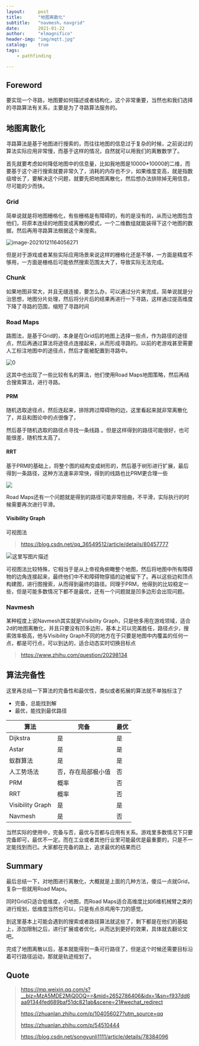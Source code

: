 ```yaml
---
layout:     post
title:      "地图离散化"
subtitle:   "navmesh，navgrid"
date:       2021-01-22
author:     "elmagnifico"
header-img: "img/mqtt.jpg"
catalog:    true
tags:
    - pathfinding

---
```


## Foreword

要实现一个寻路，地图要如何描述或者结构化，这个非常重要，当然也和我们选择的寻路算法有关系，主要是为了寻路算法服务的。



## 地图离散化

寻路算法是基于地图进行搜索的，而往往地图的信息过于复杂的时候，之前说过的算法实际应用非常慢，而基于这样的情况，自然就可以用我们的离散数学了。

首先就要考虑如何降低地图中的信息量，比如我地图是10000*10000的二维，而要基于这个进行搜索就要非常久了，消耗的内存也不少，如果维度变高，就是指数级增长了，要解决这个问题，就要先把地图离散化，然后想办法排除掉无用信息，尽可能的少而快。



### Grid

简单说就是将地图栅格化，有些栅格是有障碍的，有的是没有的，从而让地图包含他们，将原本连续的地图变成离散的模式，一个二维数组就能装得下这个地图的数据，然后再用寻路算法根据这个来搜索。

![image-20210121164056271](https://i.loli.net/2021/01/21/Qu4zwPvBlNGirey.png)

但是对于游戏或者某些实际应用场景来说这样的栅格化还是不够，一方面是精度不够用，一方面是栅格后可能依然搜索范围太大了，导致实际无法完成。



### Chunk

如果地图非常大，并且无缝连接，要怎么办，可以通过分片来完成，简单说就是分治思想，地图分片处理，然后将分片后的结果再进行一下寻路，这样通过提高维度下降了寻路的范围，缩短了寻路时间



### Road Maps

路图法，是基于Grid的，本身是在Grid后的地图上选择一些点，作为路径的途径点，然后再通过算法将途径点连接起来，从而形成寻路的。以前的老游戏甚至需要人工标注地图中的途径点，然后才能被配置到寻路中。

![0](https://i.loli.net/2021/01/21/8gv6F5spY91XxaU.gif)



这其中也出现了一些比较有名的算法，他们使用Road Maps地图策略，然后再结合搜索算法，进行寻路。



#### PRM

随机选取途径点，然后连起来，排除跨过障碍物的边，这里看起来就非常离散化了，并且和图论中的点很像了，

然后基于随机选取的路径点寻找一条线路 。但是这样得到的路径可能很好，也可能很差，随机性太高了。



#### RRT

基于PRM的基础上，将整个图的结构变成树形的，然后基于树形进行扩展，最后得到一条路径，这种方法速率非常快，得到的线路也比PRM更合理一些

![](https://i.loli.net/2021/01/21/HMosyEAgpaf3NJI.gif)

Road Maps还有一个问题就是得到的路径可能非常扭曲，不平滑，实际执行的时候需要再次进行平滑。



#### Visibility Graph

可视图法

> https://blog.csdn.net/qq_36549512/article/details/80457777

![这里写图片描述](https://i.loli.net/2021/01/21/DGBwe5ai4QRSPc8.png)

可视图法比较特殊，它相当于是从上帝视角俯瞰整个地图，然后将地图中所有障碍物的边角连接起来，最终他们中不和障碍物穿插的边被留下了。再以这些边和顶点构建图，进行图搜索，从而得到最终的路径。同理于PRM，他得到的比较稳定一些，但是可能多数情况下都不是最优，还有一个问题就是凹多边形会出现问题。



### Navmesh

某种程度上说Navmesh其实就是Visibility Graph，只是他多用在游戏领域，适合2d的地图离散化，并且只要没有凹多边形，基本上可以完美胜任，路径点少，搜索效率极高，他与Visibility Graph不同的地方在于只要是地图中内覆盖的任何一点，都是可行点，可以到达的，适合动态实时切换目标点

> https://www.zhihu.com/question/20298134



## 算法完备性

这里再总结一下算法的完备性和最优性，类似或者拓展的算法就不单独标注了

- 完备，总能找到解
- 最优，能找到最优路径



| 算法             | 完备               | 最优 |
| ---------------- | ------------------ | ---- |
| Dijkstra         | 是                 | 是   |
| Astar            | 是                 | 是   |
| 蚁群算法         | 是                 | 是   |
| 人工势场法       | 否，存在局部极小值 | 否   |
| PRM              | 概率               | 否   |
| RRT              | 概率               | 否   |
| Visibility Graph | 是                 | 是   |
| Navmesh          | 是                 | 否   |

当然实际的使用中，完备与否，最优与否都与应用有关系。游戏里多数情况下只要完备即可，最优不一定。而在工业或者其他行业里可能最优是最重要的，只是不一定能找到而已。大家都在完备的路上，追求最优的结果而已



## Summary

最后总结一下，对地图进行离散化，大概就是上面的几种方法，傻瓜一点就Grid，复杂一些就用Road Maps。

同时Grid只适合低维度，小地图，而Road Maps适合高维度比如6维机械臂之类的进行规划，低维度当然也可以，只是有点杀鸡用牛刀的感觉。

到这里基本上可能会遇到的搜索或者路径算法就这些了，剩下都是在他们的基础上，添加限制之后，进行扩展或者优化，从而达到更好的效果，具体就去翻论文吧。

完成了地图离散以后，基本就能得到一条可行路径了，但是这个时候还需要目标沿着可行路径运动，那就是轨迹规划了。

## Quote

> https://mp.weixin.qq.com/s?__biz=MzA5MDE2MjQ0OQ==&mid=2652786406&idx=1&sn=f937dd6aa91344fed689baf51dc821ab&scene=21#wechat_redirect
>
> https://zhuanlan.zhihu.com/p/104056027?utm_source=qq
>
> https://zhuanlan.zhihu.com/p/54510444
>
> https://blog.csdn.net/songyunli1111/article/details/78384096

